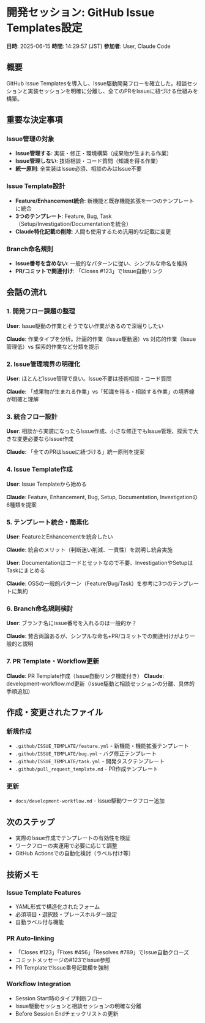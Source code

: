 # 開発セッション: GitHub Issue Templates設定

**日時**: 2025-06-15
**時間**: 14:29:57 (JST)
**参加者**: User, Claude Code

## 概要
GitHub Issue Templatesを導入し、Issue駆動開発フローを確立した。相談セッションと実装セッションを明確に分離し、全てのPRをIssueに紐づける仕組みを構築。

## 重要な決定事項

### Issue管理の対象
- **Issue管理する**: 実装・修正・環境構築（成果物が生まれる作業）
- **Issue管理しない**: 技術相談・コード質問（知識を得る作業）
- **統一原則**: 全実装はIssue必須、相談のみはIssue不要

### Issue Template設計
- **Feature/Enhancement統合**: 新機能と既存機能拡張を一つのテンプレートに統合
- **3つのテンプレート**: Feature, Bug, Task（Setup/Investigation/Documentationを統合）
- **Claude特化記載の削除**: 人間も使用するため汎用的な記載に変更

### Branch命名規則
- **Issue番号を含めない**: 一般的なパターンに従い、シンプルな命名を維持
- **PR/コミットで関連付け**: 「Closes #123」でIssue自動リンク

## 会話の流れ

### 1. 開発フロー課題の整理
**User**: Issue駆動の作業とそうでない作業があるので深堀りしたい

**Claude**: 作業タイプを分析。計画的作業（Issue駆動適）vs 対応的作業（Issue管理低）vs 探索的作業など分類を提示

### 2. Issue管理境界の明確化
**User**: ほとんどIssue管理で良い。Issue不要は技術相談・コード質問

**Claude**: 「成果物が生まれる作業」vs「知識を得る・相談する作業」の境界線が明確と理解

### 3. 統合フロー設計
**User**: 相談から実装になったらIssue作成、小さな修正でもIssue管理、探索で大きな変更必要ならIssue作成

**Claude**: 「全てのPRはIssueに紐づける」統一原則を提案

### 4. Issue Template作成
**User**: Issue Templateから始める

**Claude**: Feature, Enhancement, Bug, Setup, Documentation, Investigationの6種類を提案

### 5. テンプレート統合・簡素化
**User**: FeatureとEnhancementを統合したい

**Claude**: 統合のメリット（判断迷い削減、一貫性）を説明し統合実施

**User**: Documentationはコードとセットなので不要、InvestigationやSetupはTaskにまとめる

**Claude**: OSSの一般的パターン（Feature/Bug/Task）を参考に3つのテンプレートに集約

### 6. Branch命名規則検討
**User**: ブランチ名にissue番号を入れるのは一般的か？

**Claude**: 賛否両論あるが、シンプルな命名+PR/コミットでの関連付けがより一般的と説明

### 7. PR Template・Workflow更新
**Claude**: PR Template作成（Issue自動リンク機能付き）
**Claude**: development-workflow.md更新（Issue駆動と相談セッションの分離、具体的手順追加）

## 作成・変更されたファイル

### 新規作成
- `.github/ISSUE_TEMPLATE/feature.yml` - 新機能・機能拡張テンプレート
- `.github/ISSUE_TEMPLATE/bug.yml` - バグ修正テンプレート  
- `.github/ISSUE_TEMPLATE/task.yml` - 開発タスクテンプレート
- `.github/pull_request_template.md` - PR作成テンプレート

### 更新
- `docs/development-workflow.md` - Issue駆動ワークフロー追加

## 次のステップ
- 実際のIssue作成でテンプレートの有効性を検証
- ワークフローの実運用で必要に応じて調整
- GitHub Actionsでの自動化検討（ラベル付け等）

## 技術メモ

### Issue Template Features
- YAML形式で構造化されたフォーム
- 必須項目・選択肢・プレースホルダー設定
- 自動ラベル付与機能

### PR Auto-linking
- 「Closes #123」「Fixes #456」「Resolves #789」でIssue自動クローズ
- コミットメッセージの#123でIssue参照
- PR TemplateでIssue番号記載欄を強制

### Workflow Integration
- Session Start時のタイプ判断フロー
- Issue駆動セッションと相談セッションの明確な分離
- Before Session Endチェックリストの更新